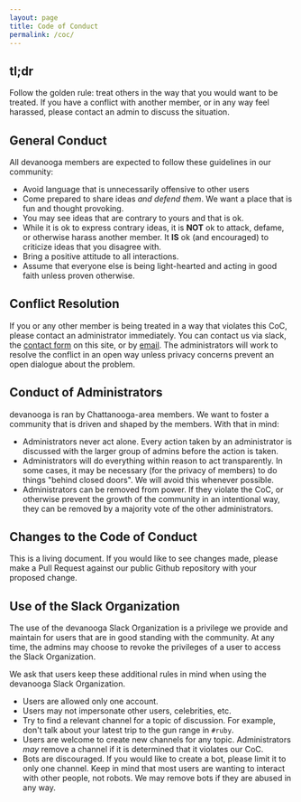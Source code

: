 ```yaml
---
layout: page
title: Code of Conduct
permalink: /coc/
---
```


## tl;dr
Follow the golden rule: treat others in the way that you would want to be treated.
If you have a conflict with another member, or in any way feel harassed, please contact an admin to discuss the situation.

## General Conduct
All devanooga members are expected to follow these guidelines in our community:

- Avoid language that is unnecessarily offensive to other users
- Come prepared to share ideas _and defend them_. We want a place that is fun and thought provoking.
- You may see ideas that are contrary to yours and that is ok.
- While it is ok to express contrary ideas, it is **NOT** ok to attack, defame, or otherwise harass another member. It **IS** ok (and encouraged) to criticize ideas that you disagree with.
- Bring a positive attitude to all interactions.
- Assume that everyone else is being light-hearted and acting in good faith unless proven otherwise.

## Conflict Resolution
If you or any other member is being treated in a way that violates this CoC, please contact an administrator immediately. You can contact us via slack, the [contact form](/contact/) on this site, or by [email](mailto:admin@devanooga.com).
The administrators will work to resolve the conflict in an open way unless privacy concerns prevent an open dialogue about the problem.

## Conduct of Administrators
devanooga is ran by Chattanooga-area members. We want to foster a community that is driven and shaped by the members. With that in mind:

- Administrators never act alone. Every action taken by an administrator is discussed with the larger group of admins before the action is taken.
- Administrators will do everything within reason to act transparently. In some cases, it may be necessary (for the privacy of members) to do things "behind closed doors". We will avoid this whenever possible.
- Administrators can be removed from power. If they violate the CoC, or otherwise prevent the growth of the community in an intentional way, they can be removed by a majority vote of the other administrators.

## Changes to the Code of Conduct
This is a living document. If you would like to see changes made, please make a Pull Request against our public Github repository with your proposed change.

## Use of the Slack Organization
The use of the devanooga Slack Organization is a privilege we provide and maintain for users that are in good standing with the community. At any time, the admins may choose to revoke the privileges of a user to access the Slack Organization.

We ask that users keep these additional rules in mind when using the devanooga Slack Organization.

- Users are allowed only one account.
- Users may not impersonate other users, celebrities, etc.
- Try to find a relevant channel for a topic of discussion. For example, don't talk about your latest trip to the gun range in `#ruby`.
- Users are welcome to create new channels for any topic. Administrators _may_ remove a channel if it is determined that it violates our CoC.
- Bots are discouraged. If you would like to create a bot, please limit it to only one channel. Keep in mind that most users are wanting to interact with other people, not robots. We may remove bots if they are abused in any way.
